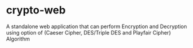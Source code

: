 # crypto-web
A standalone web application that can perform Encryption and Decryption using option of (Caeser Cipher, DES/Triple DES and Playfair Cipher) Algorithm
